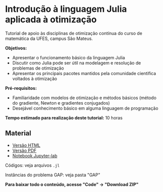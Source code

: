 # Introdução à linguagem Julia aplicada à otimização

Tutorial de apoio às disciplinas de otimização contínua do curso de matemática da UFES, campus São Mateus.

**Objetivos:**

- Apresentar o funcionamento básico da linguagem Julia
- Discutir como Julia pode ser útil na modelagem e resolução de problemas de otimização
- Apresentar os principais pacotes mantidos pela comunidade cientifica voltados à otimização

**Pré-requisitos:**

- Familiaridade com modelos de otimização e métodos básicos (método do gradiente, Newton e gradientes conjugados)
- Desejável conhecimento básico em alguma linguagem de programação

**Tempo estimado para realização deste tutorial:** 10 horas


## Material

- [Versão HTML](/tutorial.html)
- [Versão PDF](/tutorial.pdf)
- [Notebook Jupyter-lab](/tutorial.ipynb)

Códigos: veja arquivos `.jl`

Instâncias do problema GAP: veja pasta "GAP"

**Para baixar todo o conteúdo, acesse "Code" -> "Download ZIP"**
